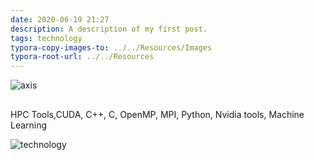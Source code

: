 ```yaml
---
date: 2020-06-19 21:27
description: A description of my first post.
tags: technology
typora-copy-images-to: ../../Resources/Images
typora-root-url: ../../Resources
---
```




![axis](/Images/banner-axis-nx3000.jpg)



##         

HPC Tools,CUDA, C++, C, OpenMP, MPI, Python, Nvidia tools, Machine Learning
  
 
  
  
  
![technology](/Images/krull.png)



